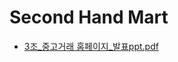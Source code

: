 # Second Hand Mart
- [3조_중고거래 홈페이지_발표ppt.pdf](https://github.com/ljmlmj/second_hand_market/files/12096376/3._._.ppt.pdf)

